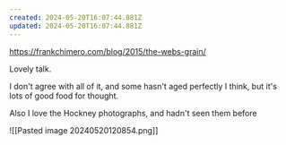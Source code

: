 ```yaml
---
created: 2024-05-20T16:07:44.881Z
updated: 2024-05-20T16:07:44.881Z
---
```

https://frankchimero.com/blog/2015/the-webs-grain/

Lovely talk.

I don't agree with all of it, and some hasn't aged perfectly I think, but it's lots of good food for thought.

Also I love the Hockney photographs, and hadn't seen them before

![[Pasted image 20240520120854.png]]
